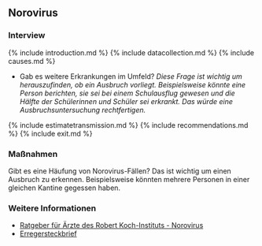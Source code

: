 

## Norovirus

### Interview
{% include introduction.md %}
{% include datacollection.md %}
{% include causes.md %}
* Gab es weitere Erkrankungen im Umfeld?
_Diese Frage ist wichtig um herauszufinden, ob ein Ausbruch vorliegt. Beispielsweise könnte eine Person berichten, sie sei bei einem Schulausflug gewesen und die Hälfte der Schülerinnen und Schüler sei erkrankt. Das würde eine Ausbruchsuntersuchung rechtfertigen._

{% include estimatetransmission.md %}
{% include recommendations.md %}
{% include exit.md %}


### Maßnahmen
Gibt es eine Häufung von Norovirus-Fällen?
Das ist wichtig um einen Ausbruch zu erkennen. Beispielsweise könnten mehrere Personen in einer gleichen Kantine gegessen haben.

### Weitere Informationen
* [Ratgeber für Ärzte des Robert Koch-Instituts - Norovirus](https://www.rki.de/DE/Content/Infekt/EpidBull/Merkblaetter/Ratgeber_Norovirus.html)
* [Erregersteckbrief](https://www.infektionsschutz.de/erregersteckbriefe/norovirus/)
